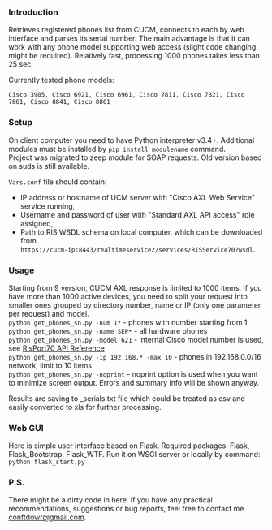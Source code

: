 ### Introduction
Retrieves registered phones list from CUCM, connects to each by web interface and parses its serial number. The main advantage is that it can work with any phone model supporting web access (slight code changing might be required). Relatively fast, processing 1000 phones takes less than 25 sec.

Currently tested phone models:
```
Cisco 3905, Cisco 6921, Cisco 6961, Cisco 7811, Cisco 7821, Cisco 7861, Cisco 8841, Cisco 8861
```

### Setup
On client computer you need to have Python interpreter v3.4+. Additional modules must be installed by `pip install modulename` command.  
Project was migrated to zeep module for SOAP requests. Old version based on suds is still available.

`Vars.conf` file should contain: 
- IP address or hostname of UCM server with "Cisco AXL Web Service" service running, 
- Username and password of user with "Standard AXL API access" role assigned, 
- Path to RIS WSDL schema on local computer, which can be downloaded from  
`https://cucm-ip:8443/realtimeservice2/services/RISService70?wsdl`.

### Usage
Starting from 9 version, CUCM AXL response is limited to 1000 items. If you have more than 1000 active devices, you need to split your request into smaller ones grouped by directory number, name or IP (only one parameter per request) and model.  
`python get_phones_sn.py -num 1*` - phones with number starting from 1  
`python get_phones_sn.py -name SEP*` - all hardware phones  
`python get_phones_sn.py -model 621` - internal Cisco model number is used, see [RisPort70 API Reference](https://developer.cisco.com/docs/sxml/#risport70-api-reference)  
`python get_phones_sn.py -ip 192.168.* -max 10` - phones in 192.168.0.0/16 network, limit to 10 items  
`python get_phones_sn.py -noprint` - noprint option is used when you want to minimize screen output. Errors and summary info will be shown anyway.  

Results are saving to _serials.txt file which could be treated as csv and easily converted to xls for further processing.

### Web GUI
Here is simple user interface based on Flask. Required packages: Flask, Flask_Bootstrap, Flask_WTF. Run it on WSGI server or locally by command:
`python flask_start.py`

### P.S.
There might be a dirty code in here. If you have any practical recommendations, suggestions or bug reports, feel free to contact me conftdowr@gmail.com.